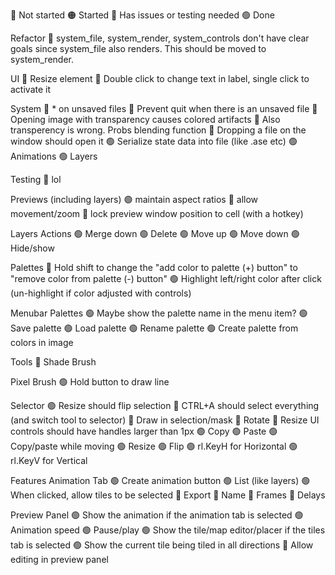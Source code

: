 🔴 Not started
🟠 Started
🔵 Has issues or testing needed
🟢 Done

Refactor
  🔴 system_file, system_render, system_controls don't have clear goals since system_file also renders.
    This should be moved to system_render. 
    
UI
  🔴 Resize element
  🔴 Double click to change text in label, single click to activate it

System
  🔴 * on unsaved files
  🔴 Prevent quit when there is an unsaved file
  🔴 Opening image with transparency causes colored artifacts
    🔴 Also transperency is wrong. Probs blending function
  🔴 Dropping a file on the window should open it
  🟢 Serialize state data into file (like .ase etc)
    🟢 Animations
    🟢 Layers

Testing
  🔴 lol

Previews (including layers)
  🟢 maintain aspect ratios
  🔴 allow movement/zoom
  🔴 lock preview window position to cell (with a hotkey)
  
Layers
  Actions
    🟢 Merge down
    🟢 Delete
    🟢 Move up
    🟢 Move down
    🟢 Hide/show

Palettes
  🔴 Hold shift to change the "add color to palette (+) button" to "remove color from palette (-) button"
  🟢 Highlight left/right color after click (un-highlight if color adjusted with controls)

Menubar
  Palettes
    🟢 Maybe show the palette name in the menu item?
    🟢 Save palette
    🟢 Load palette
    🟢 Rename palette
    🟢 Create palette from colors in image

Tools
  🔴 Shade Brush

  Pixel Brush
    🟢 Hold button to draw line
 
  Selector
    🟢 Resize should flip selection
    🔴 CTRL+A should select everything (and switch tool to selector)
    🔴 Draw in selection/mask
    🔴 Rotate
    🔴 Resize UI controls should have handles larger than 1px
    🟢 Copy
    🟢 Paste
    🟢 Copy/paste while moving
    🟢 Resize
    🟢 Flip
      🟢 rl.KeyH for Horizontal
      🟢 rl.KeyV for Vertical

Features
  Animation Tab
    🟢 Create animation button
    🟢 List (like layers)
      🟢 When clicked, allow tiles to be selected
    🔴 Export
      🔴 Name
      🔴 Frames
      🔴 Delays
  
  Preview Panel
    🟢 Show the animation if the animation tab is selected
      🟢 Animation speed
      🟢 Pause/play
    🟢 Show the tile/map editor/placer if the tiles tab is selected
      🟢 Show the current tile being tiled in all directions
      🔴 Allow editing in preview panel
